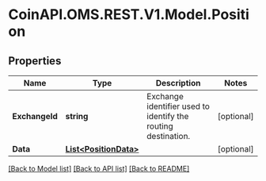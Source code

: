 
# CoinAPI.OMS.REST.V1.Model.Position

## Properties

Name | Type | Description | Notes
------------ | ------------- | ------------- | -------------
**ExchangeId** | **string** | Exchange identifier used to identify the routing destination. | [optional] 
**Data** | [**List&lt;PositionData&gt;**](PositionData.md) |  | [optional] 

[[Back to Model list]](../README.md#documentation-for-models)
[[Back to API list]](../README.md#documentation-for-api-endpoints)
[[Back to README]](../README.md)

